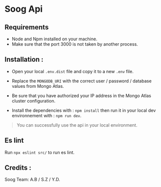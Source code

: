 # Soog Api
## Requirements
* Node and Npm installed on your machine.
* Make sure that the port 3000 is not taken by another process.

## Installation :
* Open your local `.env.dist` file and copy it to a new `.env` file. 


* Replace the `MONGODB_URI` with the correct user / password / database values from Mongo Atlas.


* Be sure that you have authorized your IP address in the Mongo Atlas cluster configuration.


* Install the dependencies with : 
```npm install``` then run it in your local dev environnement with : 
```npm run dev```.
  
> You can successfully use the api in your local environment.

## Es lint
Run  ``npx eslint src/`` to run es lint.

## Credits :
Soog Team: A.B / S.Z / Y.D.